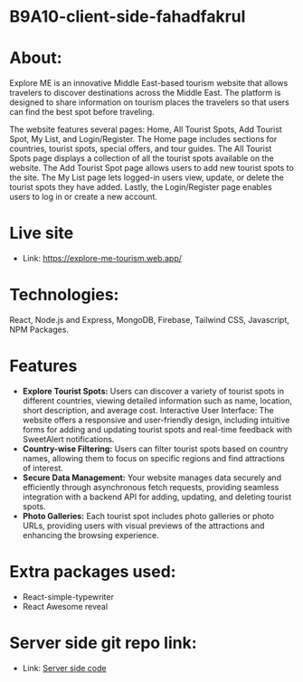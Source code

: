 ﻿# B9A10-client-side-fahadfakrul
 # About:
 Explore ME is an innovative Middle East-based tourism website that allows travelers to discover destinations across the Middle East. The platform is designed to share information on tourism places the travelers so that users can find the best spot before traveling.

The website features several pages: Home, All Tourist Spots, Add Tourist Spot, My List, and Login/Register. The Home page includes sections for countries, tourist spots, special offers, and tour guides. The All Tourist Spots page displays a collection of all the tourist spots available on the website. The Add Tourist Spot page allows users to add new tourist spots to the site. The My List page lets logged-in users view, update, or delete the tourist spots they have added. Lastly, the Login/Register page enables users to log in or create a new account.
 # Live site
 * Link: https://explore-me-tourism.web.app/
# Technologies:
 React, Node.js and Express, MongoDB, Firebase, Tailwind CSS, Javascript, NPM Packages.
# Features
* **Explore Tourist Spots:** Users can discover a variety of tourist spots in different countries, viewing detailed information such as name, location, short description, and average cost.
Interactive User Interface: The website offers a responsive and user-friendly design, including intuitive forms for adding and updating tourist spots and real-time feedback with SweetAlert notifications.
* **Country-wise Filtering:** Users can filter tourist spots based on country names, allowing them to focus on specific regions and find attractions of interest.
* **Secure Data Management:** Your website manages data securely and efficiently through asynchronous fetch requests, providing seamless integration with a backend API for adding, updating, and deleting tourist spots.
* **Photo Galleries:** Each tourist spot includes photo galleries or photo URLs, providing users with visual previews of the attractions and enhancing the browsing experience.


# Extra packages used:
- React-simple-typewriter
- React Awesome reveal

 # Server side git repo link:
 * Link: [Server side code](https://github.com/fahadfakrul/Explore-Me-Server)
